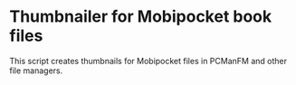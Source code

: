 # Thumbnailer for Mobipocket book files

This script creates thumbnails for Mobipocket files in PCManFM and other file managers.
